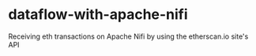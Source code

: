 # dataflow-with-apache-nifi
Receiving eth transactions on Apache Nifi by using the etherscan.io site's API
